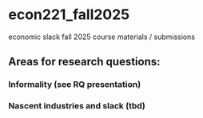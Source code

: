 # econ221_fall2025
economic slack fall 2025 course materials / submissions


## Areas for research questions: 
### Informality (see RQ presentation) 


### Nascent industries and slack (tbd) 
